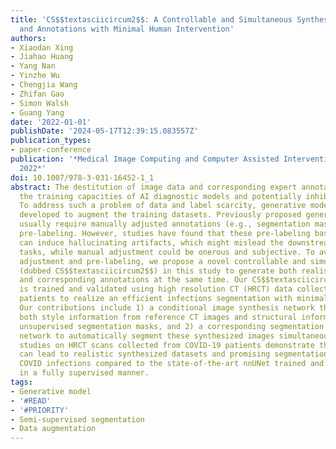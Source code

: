 ```yaml
---
title: 'CS$$textasciicircum2$$: A Controllable and Simultaneous Synthesizer of Images
  and Annotations with Minimal Human Intervention'
authors:
- Xiaodan Xing
- Jiahao Huang
- Yang Nan
- Yinzhe Wu
- Chengjia Wang
- Zhifan Gao
- Simon Walsh
- Guang Yang
date: '2022-01-01'
publishDate: '2024-05-17T12:39:15.083557Z'
publication_types:
- paper-conference
publication: '*Medical Image Computing and Computer Assisted Intervention – MICCAI
  2022*'
doi: 10.1007/978-3-031-16452-1_1
abstract: The destitution of image data and corresponding expert annotations limit
  the training capacities of AI diagnostic models and potentially inhibit their performance.
  To address such a problem of data and label scarcity, generative models have been
  developed to augment the training datasets. Previously proposed generative models
  usually require manually adjusted annotations (e.g., segmentation masks) or need
  pre-labeling. However, studies have found that these pre-labeling based methods
  can induce hallucinating artifacts, which might mislead the downstream clinical
  tasks, while manual adjustment could be onerous and subjective. To avoid manual
  adjustment and pre-labeling, we propose a novel controllable and simultaneous synthesizer
  (dubbed CS$$textasciicircum2$$) in this study to generate both realistic images
  and corresponding annotations at the same time. Our CS$$textasciicircum2$$model
  is trained and validated using high resolution CT (HRCT) data collected from COVID-19
  patients to realize an efficient infections segmentation with minimal human intervention.
  Our contributions include 1) a conditional image synthesis network that receives
  both style information from reference CT images and structural information from
  unsupervised segmentation masks, and 2) a corresponding segmentation mask synthesis
  network to automatically segment these synthesized images simultaneously. Our experimental
  studies on HRCT scans collected from COVID-19 patients demonstrate that our CS$$textasciicircum2$$model
  can lead to realistic synthesized datasets and promising segmentation results of
  COVID infections compared to the state-of-the-art nnUNet trained and fine-tuned
  in a fully supervised manner.
tags:
- Generative model
- '#READ'
- '#PRIORITY'
- Semi-supervised segmentation
- Data augmentation
---
```

